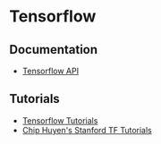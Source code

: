 # Tensorflow

## Documentation
   * [Tensorflow API](https://www.tensorflow.org/api_docs/python/)

## Tutorials
   * [Tensorflow Tutorials](https://www.tensorflow.org/tutorials/)
   * [Chip Huyen's Stanford TF Tutorials](https://github.com/chiphuyen/tf-stanford-tutorials)
